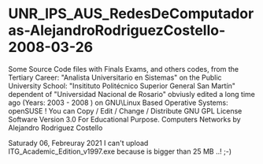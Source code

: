 # UNR_IPS_AUS_RedesDeComputadoras-AlejandroRodriguezCostello-2008-03-26
Some Source Code files with Finals Exams, and others codes, from the Tertiary Career: "Analista Universitario en Sistemas" on the Public University School: "Insitituto Politécnico Superior General San Martín" dependent of "Universidad Nacional de Rosario" obviusly edited a long time ago (Years: 2003 - 2008 ) on GNU\Linux Based Operative Systems: openSUSE ! You can Copy / Edit / Change / Distribute GNU GPL License Software Version 3.0 For Educational Purpose. Computers Networks by Alejandro Rodriguez Costello

Saturady 06, Febreuray 2021 I can't upload ITG_Academic_Edition_v1997.exe because is bigger than 25 MB ..! ;-) 

